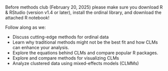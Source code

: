 Before methods club (February 20, 2025) please make sure you download R & RStudio (version v1.4 or later), install the ordinal library, 
and download the attached R notebook!

Follow along as we:
- Discuss cutting-edge methods for ordinal data
- Learn why traditional methods might not be the best fit and how CLMs can enhance your analysis.
- Explore the equations behind CLMs and compare popular R packages.
- Explore and compare methods for visualizing CLMs
- Analyze clustered data using mixed-effects models (CLMMs)
